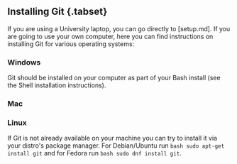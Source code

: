 ## Installing Git {.tabset}

If you are using a University laptop, you can go directly to [setup.md]. If you are going to use your own computer, here you can find instructions on installing Git for various operating systems:

### Windows
Git should be installed on your computer as part of your Bash install (see the Shell installation instructions).

### Mac

### Linux
If Git is not already available on your machine you can try to install it via your distro's package manager. For Debian/Ubuntu run ```bash
sudo apt-get install git``` and for Fedora run ```bash sudo dnf install git```.
